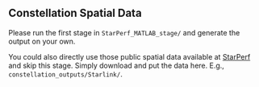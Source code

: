 ## Constellation Spatial Data

Please run the first stage in `StarPerf_MATLAB_stage/` and generate the output on your own.

You could also directly use those public spatial data available at [StarPerf](https://www.dropbox.com/sh/ncxf84a1m9uznm2/AABwrzHdKX6ZXsEb6FV6L3foa?dl=0) and skip this stage. Simply download and put the data here. E.g., `constellation_outputs/Starlink/`.